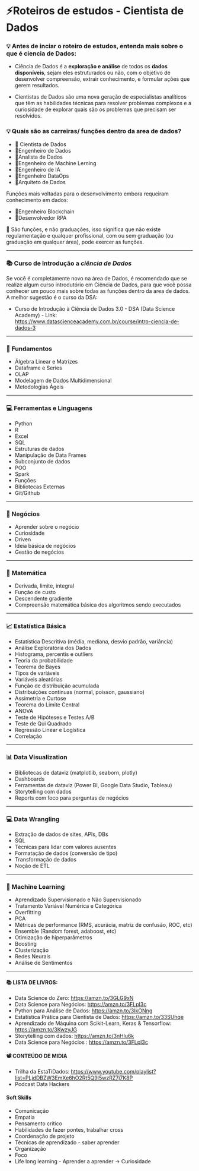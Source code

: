 # ⚡Roteiros de estudos - Cientista de Dados


### 💡 **Antes de inciar o roteiro de estudos, entenda mais sobre o que é ciencia de Dados:** 

- Ciência de Dados é a **exploração e análise** de todos os **dados disponíveis**, sejam eles estruturados ou não, com o objetivo de desenvolver compreensão, extrair conhecimento, e formular ações que gerem resultados.

- Cientistas  de  Dados  são  uma  nova  geração  de  especialistas  analíticos  que têm  as habilidades técnicas para resolver problemas complexos e a curiosidade de explorar quais são os problemas que precisam ser resolvidos.

### 💡 Quais são as carreiras/ funções dentro da area de dados? 

- 🔸 Cientista de Dados
- 🔸Engenheiro de Dados 
- 🔸Analista de Dados 
- 🔸Engenheiro de Machine Lerning 
- 🔸Engenheiro de IA
- 🔸Engenheiro DataOps
- 🔸Arquiteto de Dados 

Funções mais voltadas para o desenvolvimento embora requeiram conhecimento em dados: 

- 🔹Engenheiro Blockchain
- 🔹Desenvolvedor RPA

📌 São funções, e não graduações, isso significa que não existe regulamentação e qualquer profissional, com ou sem graduação (ou graduação em qualquer área), pode exercer as funções. 

---------

### 📚 Curso de Introdução a *ciência de Dados*

Se você é completamente novo na área de Dados, é recomendado que se realize algum curso introdutório em Ciência de Dados, para que você possa conhecer um pouco mais sobre todas as funções dentro da area de dados. A melhor sugestão é o curso da DSA:

- Curso de Introdução à Ciência de Dados 3.0 - DSA (Data Science Academy) - Link: https://www.datascienceacademy.com.br/course/intro-ciencia-de-dados-3

----------

### 📘 Fundamentos

- Álgebra Linear e Matrizes
- Dataframe e Series
- OLAP
- Modelagem de Dados Multidimensional
- Metodologias Ágeis

-----------

### 💻 **Ferramentas e Linguagens** 

- Python
- R 
- Excel 
- SQL
- Estruturas de dados
- Manipulação de Data Frames
- Subconjunto de dados
- POO
- Spark
- Funções
- Bibliotecas Externas
- Git/Github


-----------

### 💼 Negócios

- Aprender sobre o negócio
- Curiosidade
- Driven
- Ideia básica de negócios
- Gestão de negócios

-------------

### 🧮 **Matemática**
- Derivada, limite, integral
- Função de custo
- Descendente gradiente
- Compreensão matemática básica dos algoritmos sendo executados

------------

### 📈 **Estatística Básica**

- Estatística Descritiva (média, mediana, desvio padrão, variância)
- Análise Exploratória dos Dados
- Histograma, percentis e outliers
- Teoria da probabilidade
- Teorema de Bayes
- Tipos de variáveis
- Variáveis aleatórias
- Função de distribuição acumulada
- Distribuições contínuas (normal, poisson, gaussiano)
- Assimetria e Curtose
- Teorema do Limite Central
- ANOVA
- Teste de Hipóteses e Testes A/B
- Teste de Qui Quadrado
- Regressão Linear e Logística
- Correlação

----------

### 📊 Data Visualization

- Bibliotecas de dataviz (matplotlib, seaborn, plotly)
- Dashboards
- Ferramentas de dataviz (Power BI, Google Data Studio, Tableau)
- Storytelling com dados
- Reports com foco para perguntas de negócios

---------

### 💻 Data Wrangling

- Extração de dados de sites, APIs, DBs
- SQL 
- Técnicas para lidar com valores ausentes
- Formatação de dados (conversão de tipo)
- Transformação de dados
- Noção de ETL

----------

### 🤖 Machine Learning

- Aprendizado Supervisionado e Não Supervisionado
- Tratamento Variável Numérica e Categórica
- Overfitting
- PCA
- Métricas de performance (RMS, acurácia, matriz de confusão, ROC, etc)
- Ensemble (Random forest, adaboost, etc)
- Otimização de hiperparâmetros
- Boosting
- Clusterização
- Redes Neurais
- Análise de Sentimentos

-------------

#### 📚 LISTA DE LIVROS: 

- Data Science do Zero: https://amzn.to/3GLG9xN
- Data Science para Negócios: https://amzn.to/3FLpI3c
- Python para Análise de Dados: https://amzn.to/3IkONng
- Estatística Prática para Cientista de Dados: https://amzn.to/33SUhqe
- Aprendizado de Máquina com Scikit-Learn, Keras & Tensorflow: https://amzn.to/3KwzyJG
- Storytelling com dados: https://amzn.to/3nHlu6k
- Data Science para Negócios : https://amzn.to/3FLpI3c

#### 📽 CONTEÚDO DE MIDIA 

- Trilha da EstaTiDados: https://www.youtube.com/playlist?list=PLjdDBZW3EmXe6hO2Rt5Q9I5wzRZ7j7K8P
- Podcast Data Hackers

#### Soft Skills

- Comunicação
- Empatia
- Pensamento crítico
- Habilidades de fazer pontes, trabalhar cross
- Coordenação de projeto
- Técnicas de aprendizado - saber aprender
- Organização
- Foco
- Life long learning - Aprender a aprender → Curiosidade





